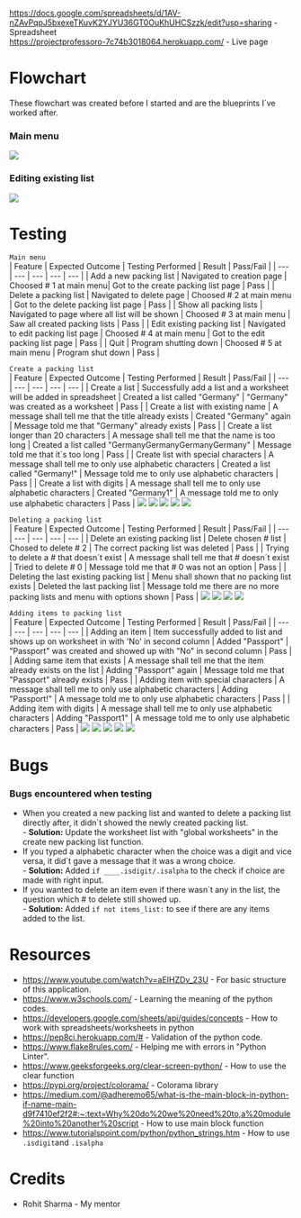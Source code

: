 https://docs.google.com/spreadsheets/d/1AV-nZAvPqpJ5bxexeTKuvK2YJYU36GT0OuKhUHCSzzk/edit?usp=sharing - Spreadsheet<br>
https://projectprofessoro-7c74b3018064.herokuapp.com/ - Live page
# Flowchart
These flowchart was created before I started and are the blueprints I´ve worked after. 
### Main menu
<img src="readme/flowchart_main_menu.png">

### Editing existing list
<img src="readme/flowchart_editing_list.png">

# Testing
`Main menu`<br>
| Feature | Expected Outcome | Testing Performed | Result | Pass/Fail |
| --- | --- | --- | --- | --- |
| Add a new packing list | Navigated to creation page | Choosed # 1 at main menu| Got to the create packing list page | Pass |
| Delete a packing list | Navigated to delete page | Choosed # 2 at main menu | Got to the delete packing list page | Pass |
| Show all packing lists | Navigated to page where all list will be shown | Choosed # 3 at main menu | Saw all created packing lists | Pass |
| Edit existing packing list | Navigated to edit packing list page | Choosed # 4 at main menu | Got to the edit packing list page | Pass |
| Quit | Program shutting down | Choosed # 5 at main menu | Program shut down | Pass |

`Create a packing list`<br>
| Feature | Expected Outcome | Testing Performed | Result | Pass/Fail |
| --- | --- | --- | --- | --- |
| Create a list | Successfully add a list and a worksheet will be added in spreadsheet | Created a list called "Germany" | "Germany" was created as a worksheet | Pass |
| Create a list with existing name | A message shall tell me that the title already exists | Created "Germany" again | Message told me that "Germany" already exists | Pass |
| Create a list longer than 20 characters | A message shall tell me that the name is too long | Created a list called "GermanyGermanyGermanyGermany" | Message told me that it´s too long | Pass |
| Create list with special characters | A message shall tell me to only use alphabetic characters | Created a list called "Germany!" | Message told me to only use alphabetic characters | Pass |
| Create a list with digits | A message shall tell me to only use alphabetic characters | Created "Germany1" | A message told me to only use alphabetic characters | Pass |
<img src="readme/create_packing_list1.png">
<img src="readme/create_packing_list2.png">
<img src="readme/create_packing_list3.png">
<img src="readme/create_packing_list5.png">
<img src="readme/create_packing_list4.png">

`Deleting a packing list`<br>
| Feature | Expected Outcome | Testing Performed | Result | Pass/Fail |
| --- | --- | --- | --- | --- |
| Delete an existing packing list | Delete chosen # list | Chosed to delete # 2 | The correct packing list was deleted | Pass |
| Trying to delete a # that doesn´t exist | A message shall tell me that # doesn´t exist | Tried to delete # 0 | Message told me that # 0 was not an option | Pass |
| Deleting the last existing packing list | Menu shall shown that no packing list exists | Deleted the last packing list | Message told me there are no more packing lists and menu with options shown | Pass |
<img src="readme/delete_packing_list1.png">
<img src="readme/delete_packing_list2.png">
<img src="readme/delete_packing_list3.png">
<img src="readme/delete_packing_list4.png">

`Adding items to packing list`<br>
| Feature | Expected Outcome | Testing Performed | Result | Pass/Fail |
| --- | --- | --- | --- | --- |
| Adding an item | Item successfully added to list and shows up on worksheet in with 'No' in second column | Added "Passport" | "Passport" was created and showed up with "No" in second column | Pass |
| Adding same item that exists | A message shall tell me that the item already exists on the list | Adding "Passport" again | Message told me that "Passport" already exists | Pass |
| Adding item with special characters | A message shall tell me to only use alphabetic characters | Adding "Passport!" | A message told me to only use alphabetic characters | Pass |
| Adding item with digits | A message shall tell me to only use alphabetic characters | Adding "Passport1" | A message told me to only use alphabetic characters | Pass |
<img src="readme/adding_item1.png">
<img src="readme/adding_item2.png">
<img src="readme/adding_item3.png">
<img src="readme/adding_item4.png">
<img src="readme/adding_item5.png">


# Bugs
### Bugs encountered when testing
- When you created a new packing list and wanted to delete a packing list directly after, it didn´t showed the newly created packing list.<br>- **Solution:** Update the worksheet list with "global worksheets" in the create new packing list function.
- If you typed a alphabetic character when the choice was a digit and vice versa, it did´t gave a message that it was a wrong choice.<br>- **Solution:** Added `if ____.isdigit/.isalpha` to the check if choice are made with right input.
- If you wanted to delete an item even if there wasn´t any in the list, the question which # to delete still showed up.<br>- **Solution:** Added `if not items_list:` to see if there are any items added to the list.
# Resources

- https://www.youtube.com/watch?v=aEIHZDv_23U - For basic structure of this application.<br>
- https://www.w3schools.com/ - Learning the meaning of the python codes.<br>
- https://developers.google.com/sheets/api/guides/concepts - How to work with spreadsheets/worksheets in python<br>
- https://pep8ci.herokuapp.com/# - Validation of the python code.<br>
- https://www.flake8rules.com/ - Helping me with errors in "Python Linter".<br>
- https://www.geeksforgeeks.org/clear-screen-python/ - How to use the clear function<br>
- https://pypi.org/project/colorama/ - Colorama library<br>
- https://medium.com/@adheremo65/what-is-the-main-block-in-python-if-name-main-d9f7410ef2f2#:~:text=Why%20do%20we%20need%20to,a%20module%20into%20another%20script - How to use main block function<br>
- https://www.tutorialspoint.com/python/python_strings.htm - How to use `.isdigit`and `.isalpha`<br>

# Credits 

- Rohit Sharma - My mentor
